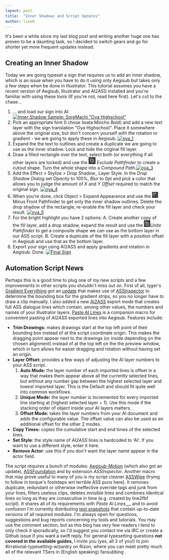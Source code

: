 ```yaml
---
layout: post
title:  "Inner Shadows and Script Updates"
author: line0
---
```


It's been a while since my last blog post and writing another huge one has proven to be a daunting task, so I decided to switch gears and go for shorter yet more frequent updates instead.

## Creating an Inner Shadow

Today we are going typeset a sign that requires us to add an inner shadow, which is an issue when you have to do it using only Aegisub but takes only a few steps when be done in Illustrator. This tutorial assumes you have a recent version of Aegisub, Illustrator and AI2ASS installed and you're familiar with using these tools (If you're not, read here first). Let's cut to the chase...

1. ... and load our sign into AI: [![Inner Shadow Sample: SoreMachi "Oya Highschool"](/assets/img/2015/01/Soredemo-Machi-wa-Mawatte-Iru-Ep02_001_173-580x326.png)](/assets/img/2015/01/Soredemo-Machi-wa-Mawatte-Iru-Ep02_001_173.png)
2. Pick an appropriate font (I chose Iwata Mincho Bold) and add a new text layer with the sign translation "Oya Highschool". Place it somewhere above the original size, but don't concern yourself with the rotation or gradient - we are going to apply these in Aegisub. [![oya_1](/assets/img/2015/01/oya_1-580x272.png)](/assets/img/2015/01/oya_1.png)
3. Expand the the text to outlines and create a duplicate we are going to use as the inner shadow. Lock and hide the original fill layer.
4. Draw a filled rectangle over the text, select both (or everything if all other layers are locked) and use the ![Adobe Illustrator: Exclude Pathfinder](/assets/img/2015/01/pf_exclude.png) _Exclude Pathfinder_ to create a cutout shape. Turn the whole shape into a _Compound Path._[![oya_3](/assets/img/2015/01/oya_3-580x333.png)](/assets/img/2015/01/oya_3.png)
5. Add the Effect > Stylize > Drop Shadow_ Layer Style. In the _Drop Shadow Dialog_ set _Opacity_ to 100%, _Blur_ to 0pt and pick a color that allows you to judge the amount of _X_ and _Y Offset_ required to match the original sign. [![oya_4](/assets/img/2015/01/oya_4-580x438.png)](/assets/img/2015/01/oya_4.png)
6. When you're done, click Object > Expand Appearance and use the ![Adobe Illustrator: Minus Front Pathfinder](/assets/img/2015/01/pf_minusfront.png)Minus Front Pathfinder to get only the inner shadow outlines. Delete the drop shadow of the rectangle, re-enable the fill layer and check your result. [![oya_5](/assets/img/2015/01/oya_5-580x289.png)](/assets/img/2015/01/oya_5.png)
7. For the bright highlight you have 2 options:
  A. Create another copy of the fill layer, add a drop shadow, expand the result and use the ![Adobe Illustrator: Unite Pathfinder](/assets/img/2015/01/pf_unite.png)_Unite Pathfinder_ to get a composite shape we can use as the bottom layer in our ASS script.
  B. Create a duplicate of the fill layer with a position offset in Aegisub and use that as the bottom layer.
8. Export your sign using AI2ASS and apply gradients and rotation in Aegisub. Done. [![Final Sign](/assets/img/2015/01/Soredemo-Machi-wa-Mawatte-Iru-Ep02_003_173-580x326.png)](/assets/img/2015/01/Soredemo-Machi-wa-Mawatte-Iru-Ep02_003_173.png)

## Automation Script News

Perhaps this is a good time to plug one of my new scripts and a few improvements in other scripts you shouldn't miss out on. First of all, lyger's [Gradient Everything](https://github.com/lyger/Aegisub_automation_scripts/blob/master/gradient-everything.lua "Gradient Everything") got an [update](https://github.com/lyger/Aegisub_automation_scripts/pull/3) that makes use of [ASSInspector](https://github.com/TypesettingTools/ASSInspector "ASSInspector") to determine the bounding box for the gradient strips, so you no longer have to draw a clip manually. I also added a new [AI2ASS](https://github.com/torque/AI2ASS "AI2ASS") export mode that creates full ASS dialogue lines which contain, among other values, the numbers and names of your Illustrator layers. [Paste AI Lines](https://github.com/TypesettingTools/line0-Aegisub-Scripts/blob/master/PasteAILines.lua) is a companion macro for convenient pasting of _AI2ASS_ exported lines into Aegisub. Features include:

* **Trim Drawings:** makes drawings start at the top left point of their bounding box instead of at the script coordinate origin. This makes the dragging point appear next to the drawings (or inside depending on the chosen alignment) instead of at the top left on the the preview window, which in turn allows for easier dragging and rotation without having set an origin.
* **Layer Offset:** provides a few ways of adjusting the AI layer numbers to your ASS script.
  1. **Auto Mode:** the layer number of each imported lines is offset in a way that makes them appear above all the currently selected lines, but without any number gap between the highest selected layer and lowest imported layer. This is the Default and should fit quite well into common workflows.
  2. **Unique Mode:** the layer number is incremented for every imported line starting at [highest selected layer + 1]. Use this mode if the stacking order of object inside your AI layers matters.
  3. **Offset Mode:** takes the layer numbers from your AI document and adds the configurable value. The offset value can also be used as an additional offset for the other 2 modes.
* **Copy Times:** copies the cumulative start and end times of the selected lines.
* **Set Style**: the style name of _AI2ASS_ lines is hardcoded to 'AI'. If you want to use a different style, enter it here.
* **Remove Actor**: use this if you don't want the layer name appear in the actor field.

The script requires a bunch of modules: [Aegisub-Motion](https://github.com/TypesettingTools/Aegisub-Motion) (which also got an update), [ASSFoundation](https://github.com/TypesettingTools/ASSFoundation) and by extension _ASSInspector_. Another macro that may prove useful to many of you is my script cleaner [ASSWipe](https://github.com/TypesettingTools/line0-Aegisub-Scripts/blob/master/ASSWipe.lua) (trying to follow in torque's footsteps wrt terrible ASS puns here). It removes duplicate, redundant or otherwise ineffective override tags and junk from your lines, filters useless clips, deletes invisible lines and combines identical lines so long as they are consecutive in time (e.g. created by line2fbf script). It shares all of its requirements with _Paste AI Lines__,_ and to avoid confusion I'm currently distributing [test snapshots](//files.line0.eu/builds/ASSWipe/) that contain up-to-date versions of all required modules. I'm always open for questions, suggestions and bug reports concerning my tools and tutorials. You may use the comment section, but as this blog has very few readers i tend to only check it sporadically, so I'd suggest you contact me via IRC or create a Github issue if you want a swift reply. For general typesetting questions **not covered in the available guides**, I invite you (yes, all 3 of you!) to join #irrational-typesetting-wizardry on Rizon, where you can meet pretty much all of the relevant TSers in (English speaking) fansubbing .